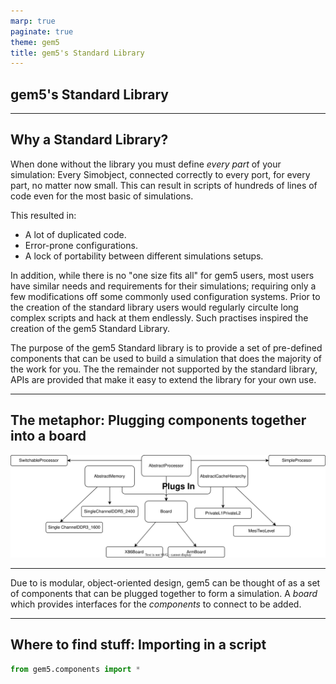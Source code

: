 ```yaml
---
marp: true
paginate: true
theme: gem5
title: gem5's Standard Library
---
```


<!-- _class: title -->

## gem5's Standard Library

---

## Why a Standard Library?

When done without the library you must define *every part* of your simulation: Every Simobject, connected correctly to every port, for every part, no matter now small.
This can result in scripts of hundreds of lines of code even for the most basic of simulations.

This resulted in:

- A lot of duplicated code.
- Error-prone configurations.
- A lock of portability between different simulations setups.


In addition, while there is no "one size fits all" for gem5 users, most users have similar needs and requirements for their simulations; requiring only a few modifications off some commonly used configuration systems.
Prior to the creation of the standard library users would regularly circulte long complex scripts and hack at them endlessly.
Such practises inspired the creation of the gem5 Standard Library.

The purpose of the gem5 Standard library is to provide a set of pre-defined components that can be used to build a simulation that does the majority of the work for you.
The the remainder not supported by the standard library, APIs are provided that make it easy to extend the library for your own use.

---

## The metaphor: Plugging components together into a board

![60% bg](01-stdlib-imgs/stdlib-design.svg)

---

Due to is modular, object-oriented design, gem5 can be thought of as a set of components that can be plugged together to form a simulation.
A _board_ which provides interfaces for the _components_ to connect to be added.

---

## Where to find stuff: Importing in a script

```python
from gem5.components import *
```
